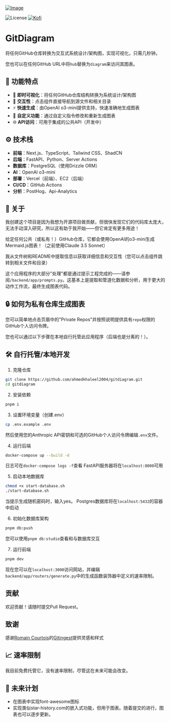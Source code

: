 [![Image](./docs/readme_img.png "GitDiagram 首页")](https://gitdiagram.com/)

![License](https://img.shields.io/badge/license-MIT-blue.svg)
[![Kofi](https://img.shields.io/badge/Kofi-F16061.svg?logo=ko-fi&logoColor=white)](https://ko-fi.com/ahmedkhaleel2004)

# GitDiagram

将任何GitHub仓库转换为交互式系统设计/架构图，实现可视化，只需几秒钟。

您也可以在任何GitHub URL中将`hub`替换为`diagram`来访问其图表。

## 🚀 功能特点

- 👀 **即时可视化**：将任何GitHub仓库结构转换为系统设计/架构图
- 🎨 **交互性**：点击组件直接导航到源文件和相关目录
- ⚡ **快速生成**：由OpenAI o3-mini提供支持，快速准确地生成图表
- 🔄 **自定义功能**：通过自定义指令修改和重新生成图表
- 🌐 **API访问**：可用于集成的公共API（开发中）

## ⚙️ 技术栈

- **前端**：Next.js、TypeScript、Tailwind CSS、ShadCN
- **后端**：FastAPI、Python、Server Actions
- **数据库**：PostgreSQL（使用Drizzle ORM）
- **AI**：OpenAI o3-mini
- **部署**：Vercel（前端）、EC2（后端）
- **CI/CD**：GitHub Actions
- **分析**：PostHog、Api-Analytics

## 🤔 关于

我创建这个项目是因为我想为开源项目做贡献，但很快发现它们的代码库太庞大，无法手动深入研究，所以这有助于我开始——但它肯定有更多用途！

给定任何公共（或私有！）GitHub仓库，它都会使用OpenAI的o3-mini生成Mermaid.js图表！（之前使用Claude 3.5 Sonnet）

我从文件树和README中提取信息以获取详细信息和交互性（您可以点击组件跳转到相关文件和目录）

这个应用程序的大部分"处理"都是通过提示工程完成的——请参阅`/backend/app/prompts.py`。这基本上是提取和管道化数据和分析，用于更大的动作工作流，最终生成图表代码。

## 🔒 如何为私有仓库生成图表

您可以简单地点击页眉中的"Private Repos"并按照说明提供具有`repo`权限的GitHub个人访问令牌。

您也可以通过以下步骤在本地自行托管此应用程序（后端也是分离的！）。

## 🛠️ 自行托管/本地开发

1. 克隆仓库

```bash
git clone https://github.com/ahmedkhaleel2004/gitdiagram.git
cd gitdiagram
```

2. 安装依赖

```bash
pnpm i
```

3. 设置环境变量（创建.env）

```bash
cp .env.example .env
```

然后使用您的Anthropic API密钥和可选的GitHub个人访问令牌编辑`.env`文件。

4. 运行后端

```bash
docker-compose up --build -d
```

日志可在`docker-compose logs -f`查看
FastAPI服务器将在`localhost:8000`可用

5. 启动本地数据库

```bash
chmod +x start-database.sh
./start-database.sh
```

当提示生成随机密码时，输入yes。
Postgres数据库将在`localhost:5432`的容器中启动

6. 初始化数据库架构

```bash
pnpm db:push
```

您可以使用`pnpm db:studio`查看和与数据库交互

7. 运行前端

```bash
pnpm dev
```

现在您可以在`localhost:3000`访问网站，并编辑`backend/app/routers/generate.py`中的生成函数装饰器中定义的速率限制。

## 贡献

欢迎贡献！请随时提交Pull Request。

## 致谢

感谢[Romain Courtois](https://github.com/cyclotruc)的[Gitingest](https://gitingest.com/)提供灵感和样式

## 📈 速率限制

我目前免费托管它，没有速率限制，尽管这在未来可能会改变。

<!-- 如果您想绕过这些限制，提供了自行托管说明。我还计划添加您自己的Anthropic API密钥输入。

图表生成：

- 每分钟1个请求
- 每天5个请求 -->

## 🤔 未来计划

- 在图表中实现font-awesome图标
- 实现类似star-history.com的嵌入式功能，但用于图表。随着提交的进行，图表也可以逐步更新。
